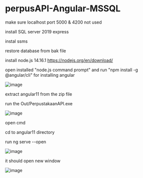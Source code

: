 # perpusAPI-Angular-MSSQL

make sure localhost port 5000 & 4200 not used

install SQL server 2019 express

instal ssms

restore database from bak file

install node.js 14.16.1 https://nodejs.org/en/download/

open installed "node.js command prompt" and run "npm install -g @angular/cli" for installing angular

![image](https://user-images.githubusercontent.com/49771935/113818789-87933600-97a2-11eb-962e-3198e01859a8.png)

extract angular11 from the zip file

run the Out/PerpustakaanAPI.exe

![image](https://user-images.githubusercontent.com/49771935/113818843-9ed22380-97a2-11eb-8b2d-0316486abb86.png)

open cmd

cd to angular11 directory

run ng serve --open

![image](https://user-images.githubusercontent.com/49771935/113818997-de007480-97a2-11eb-83c9-acf3a7dcbb06.png)

it should open new window

![image](https://user-images.githubusercontent.com/49771935/113819051-f8d2e900-97a2-11eb-86e2-d4f747882546.png)


